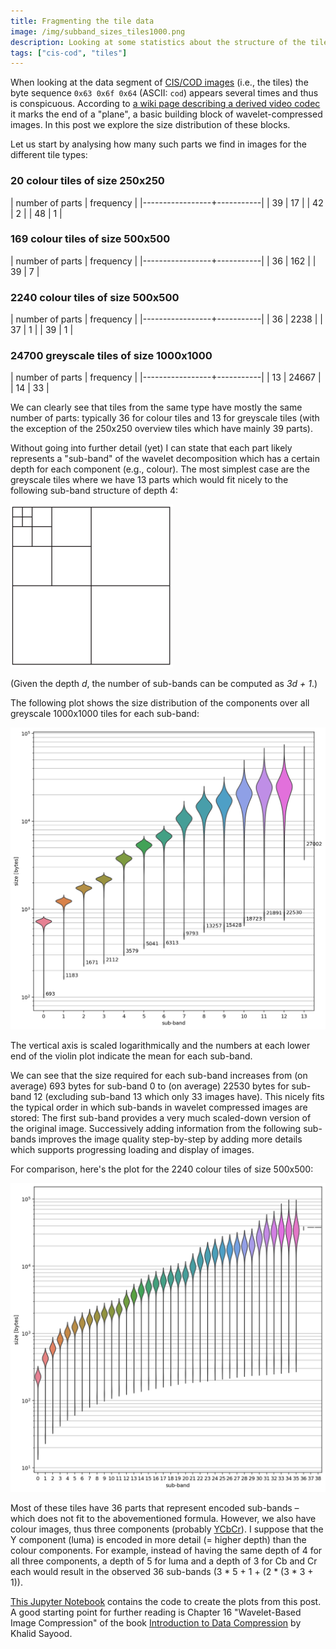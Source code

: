 ```yaml
---
title: Fragmenting the tile data
image: /img/subband_sizes_tiles1000.png
description: Looking at some statistics about the structure of the tile data we learn something about the underlying wavelet compression.
tags: ["cis-cod", "tiles"]
---
```


When looking at the data segment of [CIS/COD
images](/2024/04/03/learning-about-the-image-format.html) (i.e., the
tiles) the byte sequence `0x63 0x6f 0x64` (ASCII: `cod`) appears
several times and thus is conspicuous. According to [a wiki page
describing a derived video
codec](https://wiki.multimedia.cx/index.php/Lightning_Strike_Video_Codec)
it marks the end of a "plane", a basic building block of
wavelet-compressed images. In this post we explore the size
distribution of these blocks.

Let us start by analysing how many such parts we find in images for
the different tile types:

### 20 colour tiles of size 250x250

| number of parts | frequency |
|-----------------+-----------|
|              39 |        17 |
|              42 |         2 |
|              48 |         1 |

### 169 colour tiles of size 500x500

| number of parts | frequency |
|-----------------+-----------|
|              36 |       162 |
|              39 |         7 |

### 2240 colour tiles of size 500x500

| number of parts | frequency |
|-----------------+-----------|
|              36 |      2238 |
|              37 |         1 |
|              39 |         1 |

### 24700 greyscale tiles of size 1000x1000

| number of parts | frequency |
|-----------------+-----------|
|              13 |     24667 |
|              14 |        33 |

We can clearly see that tiles from the same type have mostly the same
number of parts: typically 36 for colour tiles and 13 for greyscale
tiles (with the exception of the 250x250 overview tiles which have
mainly 39 parts).

Without going into further detail (yet) I can state that each part
likely represents a "sub-band" of the wavelet decomposition which has
a certain depth for each component (e.g., colour). The most simplest
case are the greyscale tiles where we have 13 parts which would fit
nicely to the following sub-band structure of depth 4:

![13 sub-bands](/img/13subbands.png)

(Given the depth *d*, the number of sub-bands can be computed as *3d +
1*.)

The following plot shows the size distribution of the components over
all greyscale 1000x1000 tiles for each sub-band:

![sub-band sizes for all 1000x1000 greyscale tiles](/img/subband_sizes_tiles1000.png)

The vertical axis is scaled logarithmically and the numbers at each
lower end of the violin plot indicate the mean for each sub-band.

We can see that the size required for each sub-band increases from (on
average) 693 bytes for sub-band 0 to (on average) 22530 bytes for
sub-band 12 (excluding sub-band 13 which only 33 images have). This
nicely fits the typical order in which sub-bands in wavelet compressed
images are stored: The first sub-band provides a very much scaled-down
version of the original image. Successively adding information from
the following sub-bands improves the image quality step-by-step by
adding more details which supports progressing loading and display of
images.

For comparison, here's the plot for the 2240 colour tiles of size
500x500:

![sub-band sizes for the 2240 colour tiles of size 500x500](/img/subband_sizes_tiles500.png)

Most of these tiles have 36 parts that represent encoded sub-bands
– which does not fit to the abovementioned formula. However, we also
have colour images, thus three components (probably
[YCbCr](https://en.wikipedia.org/wiki/YCbCr)). I suppose that the Y
component (luma) is encoded in more detail (= higher depth) than the
colour components. For example, instead of having the same depth of 4
for all three components, a depth of 5 for luma and a depth of 3 for
Cb and Cr each would result in the observed 36 sub-bands (3 * 5 + 1 +
(2 * (3 * 3 + 1)).

[This Jupyter Notebook](/src/Cod.ipynb) contains the code to create
the plots from this post. A good starting point for further reading is
Chapter 16 "Wavelet-Based Image Compression" of the book [Introduction
to Data Compression](https://doi.org/10.1016/C2010-0-69630-1) by
Khalid Sayood.
